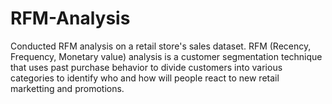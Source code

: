 # RFM-Analysis

Conducted RFM analysis on a retail store's sales dataset.
RFM (Recency, Frequency, Monetary value) analysis  is a customer segmentation technique that uses past purchase behavior to divide customers into various categories to identify who and how will people react to new retail marketting and promotions.

